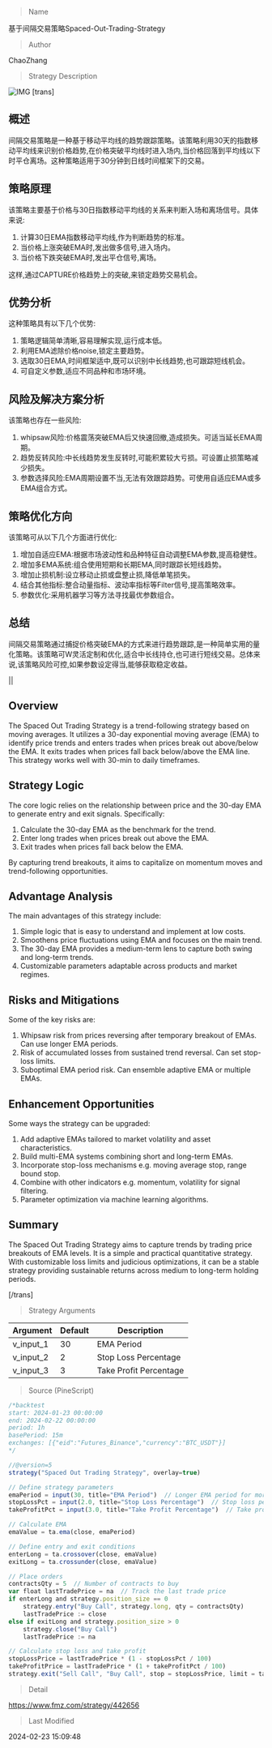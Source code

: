 
> Name

基于间隔交易策略Spaced-Out-Trading-Strategy

> Author

ChaoZhang

> Strategy Description

![IMG](https://www.fmz.com/upload/asset/1065ab4dce3b5191184.png)
[trans]
## 概述

间隔交易策略是一种基于移动平均线的趋势跟踪策略。该策略利用30天的指数移动平均线来识别价格趋势,在价格突破平均线时进入场内,当价格回落到平均线以下时平仓离场。这种策略适用于30分钟到日线时间框架下的交易。

## 策略原理

该策略主要基于价格与30日指数移动平均线的关系来判断入场和离场信号。具体来说:

1. 计算30日EMA指数移动平均线,作为判断趋势的标准。
2. 当价格上涨突破EMA时,发出做多信号,进入场内。
3. 当价格下跌突破EMA时,发出平仓信号,离场。

这样,通过CAPTURE价格趋势上的突破,来锁定趋势交易机会。

## 优势分析

这种策略具有以下几个优势:

1. 策略逻辑简单清晰,容易理解实现,运行成本低。
2. 利用EMA滤除价格noise,锁定主要趋势。
3. 选取30日EMA,时间框架适中,既可以识别中长线趋势,也可跟踪短线机会。
4. 可自定义参数,适应不同品种和市场环境。

## 风险及解决方案分析

该策略也存在一些风险:

1.  whipsaw风险:价格震荡突破EMA后又快速回撤,造成损失。可适当延长EMA周期。
2. 趋势反转风险:中长线趋势发生反转时,可能积累较大亏损。可设置止损策略减少损失。
3. 参数选择风险:EMA周期设置不当,无法有效跟踪趋势。可使用自适应EMA或多EMA组合方式。

## 策略优化方向

该策略可从以下几个方面进行优化:

1. 增加自适应EMA:根据市场波动性和品种特征自动调整EMA参数,提高稳健性。
2. 增加多EMA系统:组合使用短期和长期EMA,同时跟踪长短线趋势。
3. 增加止损机制:设立移动止损或盘整止损,降低单笔损失。
4. 结合其他指标:整合动量指标、波动率指标等Filter信号,提高策略效率。
5. 参数优化:采用机器学习等方法寻找最优参数组合。

## 总结

间隔交易策略通过捕捉价格突破EMA的方式来进行趋势跟踪,是一种简单实用的量化策略。该策略可W灵活定制和优化,适合中长线持仓,也可进行短线交易。总体来说,该策略风险可控,如果参数设定得当,能够获取稳定收益。

||

## Overview

The Spaced Out Trading Strategy is a trend-following strategy based on moving averages. It utilizes a 30-day exponential moving average (EMA) to identify price trends and enters trades when prices break out above/below the EMA. It exits trades when prices fall back below/above the EMA line. This strategy works well with 30-min to daily timeframes.  

## Strategy Logic

The core logic relies on the relationship between price and the 30-day EMA to generate entry and exit signals. Specifically:

1. Calculate the 30-day EMA as the benchmark for the trend.  
2. Enter long trades when prices break out above the EMA. 
3. Exit trades when prices fall back below the EMA.  

By capturing trend breakouts, it aims to capitalize on momentum moves and trend-following opportunities.

## Advantage Analysis 

The main advantages of this strategy include:

1. Simple logic that is easy to understand and implement at low costs.
2. Smoothens price fluctuations using EMA and focuses on the main trend.  
3. The 30-day EMA provides a medium-term lens to capture both swing and long-term trends.
4. Customizable parameters adaptable across products and market regimes.

## Risks and Mitigations

Some of the key risks are:

1. Whipsaw risk from prices reversing after temporary breakout of EMAs. Can use longer EMA periods.   
2. Risk of accumulated losses from sustained trend reversal. Can set stop-loss limits.
3. Suboptimal EMA period risk. Can ensemble adaptive EMA or multiple EMAs.  

## Enhancement Opportunities

Some ways the strategy can be upgraded:

1. Add adaptive EMAs tailored to market volatility and asset characteristics.  
2. Build multi-EMA systems combining short and long-term EMAs.
3. Incorporate stop-loss mechanisms e.g. moving average stop, range bound stop.
4. Combine with other indicators e.g. momentum, volatility for signal filtering.   
5. Parameter optimization via machine learning algorithms.

## Summary

The Spaced Out Trading Strategy aims to capture trends by trading price breakouts of EMA levels. It is a simple and practical quantitative strategy. With customizable loss limits and judicious optimizations, it can be a stable strategy providing sustainable returns across medium to long-term holding periods.

[/trans]

> Strategy Arguments



|Argument|Default|Description|
|----|----|----|
|v_input_1|30|EMA Period|
|v_input_2|2|Stop Loss Percentage|
|v_input_3|3|Take Profit Percentage|


> Source (PineScript)

``` javascript
/*backtest
start: 2024-01-23 00:00:00
end: 2024-02-22 00:00:00
period: 1h
basePeriod: 15m
exchanges: [{"eid":"Futures_Binance","currency":"BTC_USDT"}]
*/

//@version=5
strategy("Spaced Out Trading Strategy", overlay=true)

// Define strategy parameters
emaPeriod = input(30, title="EMA Period")  // Longer EMA period for more spaced-out trades
stopLossPct = input(2.0, title="Stop Loss Percentage")  // Stop loss percentage
takeProfitPct = input(3.0, title="Take Profit Percentage")  // Take profit percentage

// Calculate EMA
emaValue = ta.ema(close, emaPeriod)

// Define entry and exit conditions
enterLong = ta.crossover(close, emaValue)
exitLong = ta.crossunder(close, emaValue)

// Place orders
contractsQty = 5  // Number of contracts to buy
var float lastTradePrice = na  // Track the last trade price
if enterLong and strategy.position_size == 0
    strategy.entry("Buy Call", strategy.long, qty = contractsQty)
    lastTradePrice := close
else if exitLong and strategy.position_size > 0
    strategy.close("Buy Call")
    lastTradePrice := na

// Calculate stop loss and take profit
stopLossPrice = lastTradePrice * (1 - stopLossPct / 100)
takeProfitPrice = lastTradePrice * (1 + takeProfitPct / 100)
strategy.exit("Sell Call", "Buy Call", stop = stopLossPrice, limit = takeProfitPrice)
```

> Detail

https://www.fmz.com/strategy/442656

> Last Modified

2024-02-23 15:09:48
